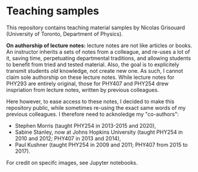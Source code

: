 # Teaching samples

This repository contains teaching material samples by Nicolas Grisouard (University of Toronto, Department of Physics).

**On authorship of lecture notes:** lecture notes are not like articles or books. An instructor inherits a sets of notes from a colleague, and re-uses a lot of it, saving time, perpetuating departmental traditions, and allowing students to benefit from tried and tested material. Also, the goal is to explicitely transmit students *old* knowledge, not create new one. As such, I cannot claim sole authorship on these lecture notes. While lecture notes for PHY293 are entirely original, those for PHY407 and PHY254 drew inspriation from lecture notes, written by previous colleagues.

Here however, to ease access to these notes, I decided to make this repository public, while sometimes re-using the exact same words of my previous colleagues. I therefore need to acknoledge my "co-authors":
* Stephen Morris (taught PHY254 in 2013-2015 and 2020),
* Sabine Stanley, now at Johns Hopkins University (taught PHY254 in 2010 and 2012; PHY407 in 2013 and 2014),
* Paul Kushner (taught PHY254 in 2009 and 2011; PHY407 from 2015 to 2017).

For credit on specifc images, see Jupyter notebooks.
